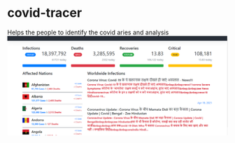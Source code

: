 # covid-tracer
Helps the people to identify the covid aries and analysis
![Screenshot](Capture.png)

